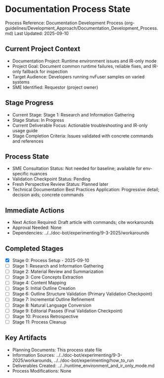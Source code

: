 # Documentation Process State

Process Reference: Documentation Development Process (org-guidelines/Development_Approach/Documentation_Development_Process.md)
Last Updated: 2025-09-10

## Current Project Context
- Documentation Project: Runtime environment issues and IR-only mode
- Project Goal: Document common runtime failures, reliable fixes, and IR-only fallback for inspection
- Target Audience: Developers running nvFuser samples on varied systems
- SME Identified: Requestor (project owner)

## Stage Progress
- Current Stage: Stage 1: Research and Information Gathering
- Stage Status: In Progress
- Current Deliverable Focus: Actionable troubleshooting and IR-only usage guide
- Stage Completion Criteria: Issues validated with concrete commands and references

## Process State
- SME Consultation Status: Not needed for baseline; available for env-specific nuances
- Validation Checkpoint Status: Pending
- Fresh Perspective Review Status: Planned later
- Technical Documentation Best Practices Application: Progressive detail; decision aids; concrete commands

## Immediate Actions
- Next Action Required: Draft article with commands; cite workarounds
- Approval Needed: None
- Dependencies: ../../doc-bot/experimenting/9-3-2025/workarounds

## Completed Stages
- [x] Stage 0: Process Setup - 2025-09-10
- [ ] Stage 1: Research and Information Gathering
- [ ] Stage 2: Material Review and Summarization
- [ ] Stage 3: Core Concepts Extraction
- [ ] Stage 4: Content Mapping
- [ ] Stage 5: Initial Outline Creation
- [ ] Stage 6: Outline Structure Validation (Primary Validation Checkpoint)
- [ ] Stage 7: Incremental Outline Refinement
- [ ] Stage 8: Natural Language Conversion
- [ ] Stage 9: Editorial Passes (Final Validation Checkpoint)
- [ ] Stage 10: Process Retrospective
- [ ] Stage 11: Process Cleanup

## Key Artifacts
- Planning Documents: This process state file
- Information Sources: ../../doc-bot/experimenting/9-3-2025/workarounds, ../../doc-bot/experimenting/how_to_run
- Deliverables Created: ../../runtime_environment_and_ir_only_mode.md
- Process Modifications: None

